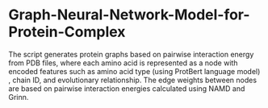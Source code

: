 # Graph-Neural-Network-Model-for-Protein-Complex

The script generates protein graphs based on pairwise interaction energy from PDB files, where each amino acid is represented as a node with encoded features such as amino acid type (using ProtBert language model) , chain ID, and evolutionary relationship. The edge weights between nodes are based on pairwise interaction energies calculated using NAMD and Grinn.
